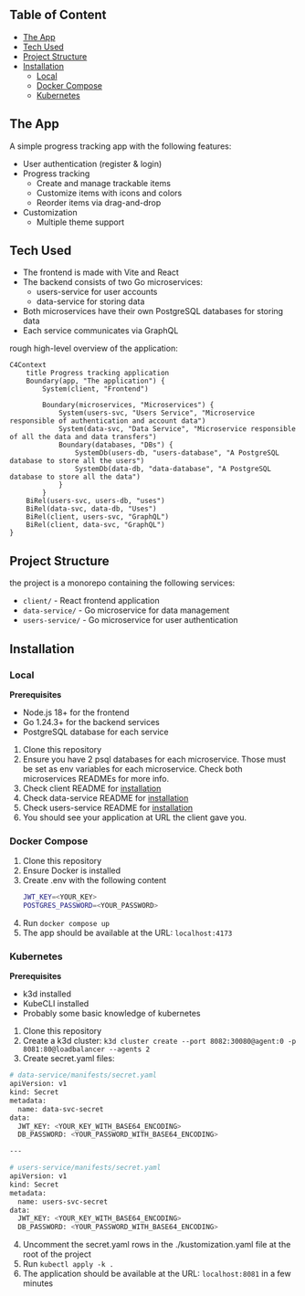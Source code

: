 ## Table of Content
- [The App](#the-app)
- [Tech Used](#tech-used)
- [Project Structure](#project-structure)
- [Installation](#Installation)
    - [Local](#local)
    - [Docker Compose](#docker-compose)
    - [Kubernetes](#kubernetes)

## The App
A simple progress tracking app with the following features:
- User authentication (register & login)
- Progress tracking
  - Create and manage trackable items
  - Customize items with icons and colors
  - Reorder items via drag-and-drop
- Customization
  - Multiple theme support

## Tech Used
- The frontend is made with Vite and React
- The backend consists of two Go microservices:
    - users-service for user accounts 
    - data-service for storing data
- Both microservices have their own PostgreSQL databases for storing data
- Each service communicates via GraphQL

rough high-level overview of the application:
```mermaid
C4Context
    title Progress tracking application
    Boundary(app, "The application") {
        System(client, "Frontend")

        Boundary(microservices, "Microservices") {
            System(users-svc, "Users Service", "Microservice responsible of authentication and account data")
            System(data-svc, "Data Service", "Microservice responsible of all the data and data transfers")
            Boundary(databases, "DBs") {
                SystemDb(users-db, "users-database", "A PostgreSQL database to store all the users")
                SystemDb(data-db, "data-database", "A PostgreSQL database to store all the data")
            }
        }
    BiRel(users-svc, users-db, "uses")
    BiRel(data-svc, data-db, "Uses")
    BiRel(client, users-svc, "GraphQL")
    BiRel(client, data-svc, "GraphQL")
}

```

## Project Structure
the project is a monorepo containing the following services:
- `client/` - React frontend application
- `data-service/` - Go microservice for data management
- `users-service/` - Go microservice for user authentication

## Installation
### Local
**Prerequisites**
- Node.js 18+ for the frontend
- Go 1.24.3+ for the backend services
- PostgreSQL database for each service

1. Clone this repository
2. Ensure you have 2 psql databases for each microservice. Those must be set as env variables for each microservice. Check both microservices READMEs for more info.
3. Check client README for [installation](/client#installation)
4. Check data-service README for [installation](/users-service#installation)
5. Check users-service README for [installation](/data-service#installation)
6. You should see your application at URL the client gave you.

### Docker Compose

1. Clone this repository
2. Ensure Docker is installed
3. Create .env with the following content
    ```bash
    JWT_KEY=<YOUR_KEY>
    POSTGRES_PASSWORD=<YOUR_PASSWORD>
    ```
4. Run `docker compose up`
5. The app should be available at the URL: `localhost:4173`

### Kubernetes
**Prerequisites**
- k3d installed
- KubeCLI installed
- Probably some basic knowledge of kubernetes

1. Clone this repository
2. Create a k3d cluster: `k3d cluster create --port 8082:30080@agent:0 -p 8081:80@loadbalancer --agents 2`
3. Create secret.yaml files:
```bash
# data-service/manifests/secret.yaml
apiVersion: v1
kind: Secret
metadata:
  name: data-svc-secret
data:
  JWT_KEY: <YOUR_KEY_WITH_BASE64_ENCODING>
  DB_PASSWORD: <YOUR_PASSWORD_WITH_BASE64_ENCODING>

---

# users-service/manifests/secret.yaml
apiVersion: v1
kind: Secret
metadata:
  name: users-svc-secret
data:
  JWT_KEY: <YOUR_KEY_WITH_BASE64_ENCODING>
  DB_PASSWORD: <YOUR_PASSWORD_WITH_BASE64_ENCODING>
```
4. Uncomment the secret.yaml rows in the ./kustomization.yaml file at the root of the project
5. Run `kubectl apply -k .`
6. The application should be available at the URL: `localhost:8081` in a few minutes
